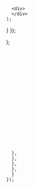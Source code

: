 ---
---
















      <div>
      </div>
    );
  }
});

);
```



















  },
  },
  },
  },
  }
});
```


